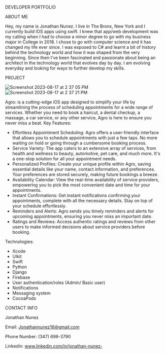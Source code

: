 DEVELOPER PORTFOLIO

ABOUT ME

Hey, my name is Jonathan Nunez. I live in The Bronx, New York and I currently build IOS apps using swift. I knew that app/web development was my calling when I had to choose a minor degree to go with my business major in College in 2018. I chose to go with computer science and it has changed my life ever since. I was exposed to C# and learnt a bit of history behind the technology world and how it was shaped from the very beginning. Since then I've been fascinated and passionate about being an architect in the technology world that evolves day by day. I am evolving everyday and looking for ways to further develop my skills. 

PROJECT

![Screenshot 2023-08-17 at 2 37 05 PM](https://github.com/Jona1995n/Portfolio/assets/79124628/d5d8ab41-3187-4715-ae30-7b28680ccda1)
![Screenshot 2023-08-17 at 2 37 21 PM](https://github.com/Jona1995n/Portfolio/assets/79124628/da8397fd-fc93-4942-9d9d-d2b1e8672015)


Agro: is a cutting-edge iOS app designed to simplify your life by streamlining the process of scheduling appointments for a wide range of services. Whether you need to book a haircut, a dental checkup, a massage, a car service, or any other service, Agro is here to ensure you never miss a beat.
Key Features:

* Effortless Appointment Scheduling: Agro offers a user-friendly interface that allows you to schedule appointments with just a few taps. No more waiting on hold or going through a cumbersome booking process.
* Service Variety: The app caters to an extensive array of services, from health and wellness to beauty, automotive, pet care, and much more. It's a one-stop solution for all your appointment needs.
* Personalized Profiles: Create your unique profile within Agro, saving essential details like your name, contact information, and preferences. Your preferences are stored securely, making future bookings a breeze.
* Availability Calendar: View the real-time availability of service providers, empowering you to pick the most convenient date and time for your appointments.
* Instant Confirmations: Get instant notifications confirming your appointments, complete with all the necessary details. Stay on top of your schedule effortlessly.
* Reminders and Alerts: Agro sends you timely reminders and alerts for upcoming appointments, ensuring you never miss an important date.
* Ratings and Reviews: Access authentic ratings and reviews from other users to make informed decisions about service providers before booking.

Technologies:
- Xcode
- UIkit
- Swift
- Python
- Django
- Firebase
- User authentication/roles (Admin/ Basic user)
- Notifications
- Messaging system
- CocoaPods

CONTACT INFO

Jonathan Nunez

Email: Jonathannunez16@gmail.com

Phone Number: (347) 698-3790

Linkedin: www.linkedin.com/in/jonathan-nunez-
